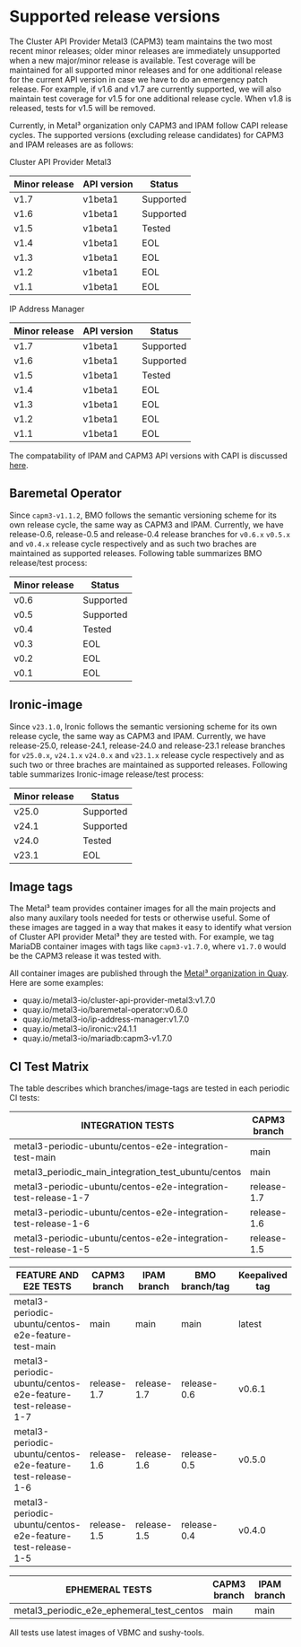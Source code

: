 # Supported release versions

The Cluster API Provider Metal3 (CAPM3) team maintains the two most recent minor
releases; older minor releases are immediately unsupported when a new
major/minor release is available. Test coverage will be maintained for all
supported minor releases and for one additional release for the current API
version in case we have to do an emergency patch release. For example, if v1.6
and v1.7 are currently supported, we will also maintain test coverage for
v1.5 for one additional release cycle. When v1.8 is released, tests for v1.5
will be removed.

Currently, in Metal³ organization only CAPM3 and IPAM follow CAPI release
cycles. The supported versions (excluding release candidates) for CAPM3 and
IPAM releases are as follows:

Cluster API Provider Metal3

| Minor release | API version | Status    |
| ------------- | ----------- | --------- |
| v1.7          | v1beta1     | Supported |
| v1.6          | v1beta1     | Supported |
| v1.5          | v1beta1     | Tested    |
| v1.4          | v1beta1     | EOL       |
| v1.3          | v1beta1     | EOL       |
| v1.2          | v1beta1     | EOL       |
| v1.1          | v1beta1     | EOL       |

IP Address Manager

| Minor release | API version | Status    |
| ------------- | ----------- | --------- |
| v1.7          | v1beta1     | Supported |
| v1.6          | v1beta1     | Supported |
| v1.5          | v1beta1     | Tested    |
| v1.4          | v1beta1     | EOL       |
| v1.3          | v1beta1     | EOL       |
| v1.2          | v1beta1     | EOL       |
| v1.1          | v1beta1     | EOL       |

The compatability of IPAM and CAPM3 API versions with CAPI is discussed
[here](https://github.com/metal3-io/ip-address-manager#compatibility-with-cluster-api).

## Baremetal Operator

Since `capm3-v1.1.2`, BMO follows the semantic versioning scheme for its own
release cycle, the same way as CAPM3 and IPAM. Currently, we have release-0.6, release-0.5
and release-0.4 release branches for `v0.6.x` `v0.5.x` and `v0.4.x` release cycle
respectively and as such two braches are maintained as supported releases.
Following table summarizes BMO release/test process:

| Minor release | Status    |
| ------------- | --------- |
| v0.6          | Supported |
| v0.5          | Supported |
| v0.4          | Tested    |
| v0.3          | EOL       |
| v0.2          | EOL       |
| v0.1          | EOL       |

## Ironic-image

Since `v23.1.0`, Ironic follows the semantic versioning scheme for its own
release cycle, the same way as CAPM3 and IPAM. Currently, we have release-25.0,
release-24.1, release-24.0 and release-23.1 release branches for `v25.0.x`,
`v24.1.x` `v24.0.x` and `v23.1.x` release cycle respectively and as such two or
three braches are maintained as supported releases.
Following table summarizes Ironic-image release/test process:

| Minor release | Status    |
| ------------- | --------- |
| v25.0         | Supported |
| v24.1         | Supported |
| v24.0         | Tested    |
| v23.1         | EOL       |

## Image tags

The Metal³ team provides container images for all the main projects and also
many auxilary tools needed for tests or otherwise useful. Some of these images
are tagged in a way that makes it easy to identify what version of Cluster API
provider Metal³ they are tested with. For example, we tag MariaDB
container images with tags like `capm3-v1.7.0`, where `v1.7.0` would be the
CAPM3 release it was tested with.

All container images are published through the
[Metal³ organization in Quay](https://quay.io/organization/metal3-io).
Here are some examples:

- quay.io/metal3-io/cluster-api-provider-metal3:v1.7.0
- quay.io/metal3-io/baremetal-operator:v0.6.0
- quay.io/metal3-io/ip-address-manager:v1.7.0
- quay.io/metal3-io/ironic:v24.1.1
- quay.io/metal3-io/mariadb:capm3-v1.7.0

## CI Test Matrix

The table describes which branches/image-tags are tested in each periodic CI tests:

<!-- markdownlint-disable MD013 -->

| INTEGRATION TESTS                                              | CAPM3 branch | IPAM branch | BMO branch/tag | Keepalived tag | MariaDB tag | Ironic tag |
| -------------------------------------------------------------- | ------------ | ----------- | -------------- | -------------- | ----------- | ---------- |
| metal3-periodic-ubuntu/centos-e2e-integration-test-main        | main         | main        | main           | latest         | latest      | latest     |
| metal3_periodic_main_integration_test_ubuntu/centos            | main         | main        | main           | latest         | latest      | latest     |
| metal3-periodic-ubuntu/centos-e2e-integration-test-release-1-7 | release-1.7  | release-1.7 | release-0.6    | v0.6.1         | latest      | v24.1.1    |
| metal3-periodic-ubuntu/centos-e2e-integration-test-release-1-6 | release-1.6  | release-1.6 | release-0.5    | v0.5.0         | latest      | v24.0.0    |
| metal3-periodic-ubuntu/centos-e2e-integration-test-release-1-5 | release-1.5  | release-1.5 | release-0.5    | v0.5.0         | latest      | v23.1.0    |

| FEATURE AND E2E TESTS                                          | CAPM3 branch | IPAM branch | BMO branch/tag | Keepalived tag | MariaDB tag | Ironic tag |
| -------------------------------------------------------------- | ------------ | ----------- | -------------- | -------------- | ----------- | ---------- |
| metal3-periodic-ubuntu/centos-e2e-feature-test-main            | main         | main        | main           | latest         | latest      | latest     |
| metal3-periodic-ubuntu/centos-e2e-feature-test-release-1-7     | release-1.7  | release-1.7 | release-0.6    | v0.6.1         | latest      | v24.1.1    |
| metal3-periodic-ubuntu/centos-e2e-feature-test-release-1-6     | release-1.6  | release-1.6 | release-0.5    | v0.5.0         | latest      | v24.0.0    |
| metal3-periodic-ubuntu/centos-e2e-feature-test-release-1-5     | release-1.5  | release-1.5 | release-0.4    | v0.4.0         | latest      | v23.1.0    |

| EPHEMERAL TESTS                                                | CAPM3 branch | IPAM branch | BMO branch/tag | Keepalived tag | MariaDB tag | Ironic tag |
| -------------------------------------------------------------- | ------------ | ----------- | -------------- | -------------- | ----------- | ---------- |
| metal3_periodic_e2e_ephemeral_test_centos                      | main         | main        | main           | latest         | latest      | latest     |

<!-- markdownlint-enable MD013 -->

All tests use latest images of VBMC and sushy-tools.
